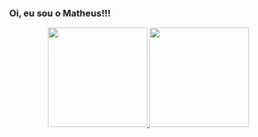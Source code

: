 ### Oi, eu sou o Matheus!!!


<div align="center">
  <a href="https://github.com/matheussmedeiros">
  <img height="180em" src="https://github-readme-stats.vercel.app/api?username=matheussmedeiros&theme=dracula"/>
  <img height="180em" src="https://github-readme-stats.vercel.app/api/top-langs/?username=matheussmedeiros&layout=compact&langs_count=7&theme=dracula"/>
</div>

